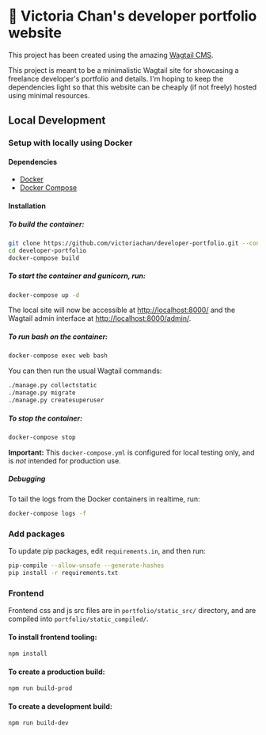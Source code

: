 # 🚀 Victoria Chan's developer portfolio website

This project has been created using the amazing [Wagtail CMS](https://github.com/wagtail/wagtail).

This project is meant to be a minimalistic Wagtail site for showcasing a freelance developer's portfolio and details. 
I'm hoping to keep the dependencies light so that this website can be cheaply (if not freely) hosted using minimal 
resources.

## Local Development

### Setup with locally using Docker

#### Dependencies

- [Docker](https://docs.docker.com/engine/installation/)
- [Docker Compose](https://docs.docker.com/compose/install/)

#### Installation

##### To build the container:

```bash
git clone https://github.com/victoriachan/developer-portfolio.git --config core.autocrlf=input
cd developer-portfolio
docker-compose build
```

##### To start the container and gunicorn, run:

```bash
docker-compose up -d
```

The local site will now be accessible at [http://localhost:8000/](http://localhost:8000/) and the Wagtail admin
interface at [http://localhost:8000/admin/](http://localhost:8000/admin/).

##### To run bash on the container:

```bash
docker-compose exec web bash
```

You can then run the usual Wagtail commands:

```bash
./manage.py collectstatic
./manage.py migrate
./manage.py createsuperuser
```

##### To stop the container:

```bash
docker-compose stop
```

**Important:** This `docker-compose.yml` is configured for local testing only, and is _not_ intended for production use.

##### Debugging

To tail the logs from the Docker containers in realtime, run:

```bash
docker-compose logs -f
```

### Add packages

To update pip packages, edit `requirements.in`, and then run:

```bash
pip-compile --allow-unsafe --generate-hashes
pip install -r requirements.txt
```

### Frontend

Frontend css and js src files are in `portfolio/static_src/` directory, and are compiled into `portfolio/static_compiled/`.

#### To install frontend tooling:

```bash
npm install
```

#### To create a production build:

```bash
npm run build-prod
```

#### To create a development build:

```bash
npm run build-dev
```